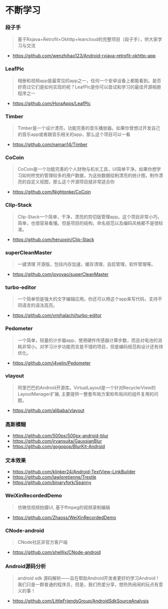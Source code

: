 # 不断学习

### 段子手
> 基于Rxjava+Retrofit+Okhttp+leancloud的完整项目（段子手），供大家学习与交流
* https://github.com/wenzhihao123/Android-rxjava-retrofit-okhttp-app

### LeafPic
> 相册和视频app是最常见的app之一，任何一个安卓设备上都能看到。是否好奇过它们是如何实现的呢？LeafPic是你可以尝试和学习的最佳开源相册程序之一
* https://github.com/HoraApps/LeafPic

### Timber
> Timber是一个设计漂亮，功能完善的音乐播放器。如果你曾想过开发自己的音乐app或者跟音乐相关的app，那么这个项目可以一看
* https://github.com/naman14/Timber

### CoCoin
> CoCoin是一个功能完善的个人财物与机长工具，UI简单干净。如果你想学习如何桥党的管理较多的用户数据，为这些数据绘制漂亮的统计图，制作漂亮的自定义视图，那么这个开源项目就非常适合你
* https://github.com/Nightonke/CoCoin

### Clip-Stack
> Clip-Stack一个简单，干净，漂亮的剪切版管理app。这个项目非常小巧，简单，也很容易看懂。但是项目的结构，命名规范以及编码风格都不是很标准。
* https://github.com/heruoxin/Clip-Stack

### superCleanMaster
> 一键清理 开源版，包括内存加速，缓存清理，自启管理，软件管理等。
* https://github.com/joyoyao/superCleanMaster

### turbo-editor
> 一个简单但是强大的文字编辑应用。你还可以用这个app来写代码，支持不同语言的语法高亮。
* https://github.com/vmihalachi/turbo-editor

### Pedometer
> 一个简单，轻量的计步器app，使用硬件传感器计算步数，而且对电池的消耗非常小。对学习计步功能而言是不错的项目，但是编码规范和设计还有待优化。
* https://github.com/j4velin/Pedometer

### vlayout
> 阿里巴巴的Android开源库。VirtualLayout是一个针对RecyclerView的LayoutManager扩展, 主要提供一整套布局方案和布局间的组件复用的问题。
* https://github.com/alibaba/vlayout

### 高斯模糊
* https://github.com/500px/500px-android-blur
* https://github.com/jrvansuita/GaussianBlur
* https://github.com/gogopop/BlurKit-Android

### 文本效果
* https://github.com/klinker24/Android-TextView-LinkBuilder
* https://github.com/lawloretienne/Trestle
* https://github.com/binaryfork/Spanny

### WeiXinRecordedDemo
> 仿微信视频拍摄UI, 基于ffmpeg的视频录制编辑
* https://github.com/Zhaoss/WeiXinRecordedDemo

### CNode-android
> CNode社区非官方客户端
* https://github.com/shellljx/CNode-android

### Android源码分析
> android sdk 源码解析——旨在帮助Android开发者更好的学习Android！我们只是一群普通的程序员，但是，我们热爱分享，想热热闹闹的玩点有意义的事！
* https://github.com/LittleFriendsGroup/AndroidSdkSourceAnalysis

